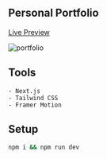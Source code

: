 ## Personal Portfolio

[Live Preview](https://sushildulal.netlify.app/)

![portfolio](https://github.com/sdulal123/portfolio/assets/86375908/6c9969b0-4ab0-4303-8a93-60536bbd00cc)


## Tools
    - Next.js
    - Tailwind CSS
    - Framer Motion

## Setup
```bash
npm i && npm run dev
```
